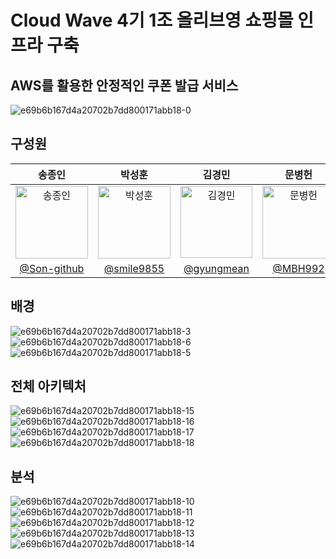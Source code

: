 # Cloud Wave 4기 1조 올리브영 쇼핑몰 인프라 구축
## AWS를 활용한 안정적인 쿠폰 발급 서비스
![e69b6b167d4a20702b7dd800171abb18-0](https://github.com/user-attachments/assets/981447fa-cd45-41e0-bba1-046567d8c971)



## 구성원
<div align="center">

|  송종인  |  박성훈  |  김경민  |  문병헌  |  이지영  |
| :-----: | :-----: |  :-----: |  :-----: |   :-----: | 
| <img width="116" alt="송종인" src="https://github.com/user-attachments/assets/04ffd101-0699-49bd-8ca4-04a8f9432aa3" /> | <img width="116" alt="박성훈" src="https://github.com/user-attachments/assets/2d95ede3-1867-4ee8-a0a7-44c86f94f9dd" />| <img width="115" alt="김경민" src="https://github.com/user-attachments/assets/9e61b2ae-3385-4cbe-82ce-118c4943000d" />| <img width="116" alt="문병헌" src="https://github.com/user-attachments/assets/7ebcbd47-e931-4da4-a4e1-d30428afab53" />| <img width="116" alt="이지영" src="https://github.com/user-attachments/assets/3ecf1a86-aa0c-4a83-a9cc-494eabf198d0" />
|[@Son-github](https://github.com/Son-github)| [@smile9855](https://github.com/smile9855)| [@gyungmean](https://github.com/gyungmean) | [@MBH992](https://github.com/MBH992) | [@lakedata](https://github.com/lakedata) | 

</div>

## 배경
![e69b6b167d4a20702b7dd800171abb18-3](https://github.com/user-attachments/assets/96ea661e-e14a-44eb-9dab-fcf84d037403)
![e69b6b167d4a20702b7dd800171abb18-6](https://github.com/user-attachments/assets/8f0ffb9f-c7c5-48a2-8416-f7e58ab9ce31)
![e69b6b167d4a20702b7dd800171abb18-5](https://github.com/user-attachments/assets/ff3ea9fc-49be-4d75-94a3-2508483c7ebb)

## 전체 아키텍처
![e69b6b167d4a20702b7dd800171abb18-15](https://github.com/user-attachments/assets/9fc1cc7a-557b-49c4-b12c-24c7f1ef24e7)
![e69b6b167d4a20702b7dd800171abb18-16](https://github.com/user-attachments/assets/152cc7f0-2e6d-402a-a11a-e83325196b83)
![e69b6b167d4a20702b7dd800171abb18-17](https://github.com/user-attachments/assets/0c0358ea-2d01-439a-b79e-3ad52dc22f0a)
![e69b6b167d4a20702b7dd800171abb18-18](https://github.com/user-attachments/assets/e0ab78a6-72ad-44d3-ab69-37b74176a4ac)

## 분석
![e69b6b167d4a20702b7dd800171abb18-10](https://github.com/user-attachments/assets/83539ef9-0b9f-4790-8613-7a5caee1c622)
![e69b6b167d4a20702b7dd800171abb18-11](https://github.com/user-attachments/assets/2100a870-3a94-4672-817f-3d6d36aa69fa)
![e69b6b167d4a20702b7dd800171abb18-12](https://github.com/user-attachments/assets/894fa10b-a315-4f06-bacf-02f0b64ecc01)
![e69b6b167d4a20702b7dd800171abb18-13](https://github.com/user-attachments/assets/bbd0973e-6c61-4a79-9478-4d5e61cf1237)
![e69b6b167d4a20702b7dd800171abb18-14](https://github.com/user-attachments/assets/8c987ed4-34dd-4a4f-9913-e0425ee09a8f)


